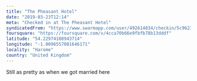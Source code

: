 ```yaml
---
title: "The Pheasant Hotel"
date: "2019-03-23T12:14"
meta: "Checked in at The Pheasant Hotel"
syndicatedFrom: "https://www.swarmapp.com/user/492614834/checkin/5c96233a4ac28a002c780e02"
foursquare: "https://foursquare.com/v/4cca70b66e9fbfb78b13dddf"
latitude: "54.22974108943714"
longitude: "-1.0096557081646171"
locality: "Harome"
country: "United Kingdom"
---
```

Still as pretty as when we got married here
